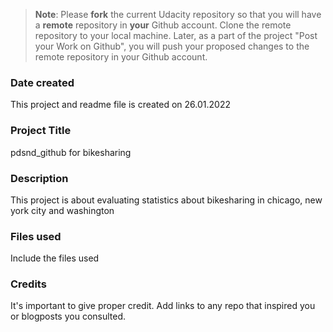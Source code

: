 >**Note**: Please **fork** the current Udacity repository so that you will have a **remote** repository in **your** Github account. Clone the remote repository to your local machine. Later, as a part of the project "Post your Work on Github", you will push your proposed changes to the remote repository in your Github account.

### Date created
This project and readme file is created on 26.01.2022

### Project Title
pdsnd_github for bikesharing

### Description
This project is about evaluating statistics about bikesharing in chicago, new york city and washington

### Files used
Include the files used

### Credits
It's important to give proper credit. Add links to any repo that inspired you or blogposts you consulted.
